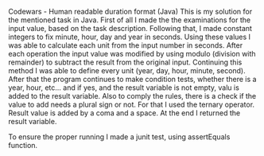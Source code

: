 Codewars - Human readable duration format (Java) This is my solution for the mentioned task in Java. First of all I made the the examinations for the input value, based on the task description. Following that, I made constant integers to fix minute, hour, day and year in seconds. Using these values I was able to calculate each unit from the input number in seconds. After each operation the input value was modified by using modulo (division with remainder) to subtract the result from the original input. Continuing this method I was able to define every unit (year, day, hour, minute, second). After that the program continues to make condition tests, whether there is a year, hour, etc... and if yes, and the result variable is not empty, valu is added to the result variable. Also to comply the rules, there is a check if the value to add needs a plural sign or not. For that I used the ternary operator. Result value is added by a coma and a space. At the end I returned the result variable.

To ensure the proper running I made a junit test, using assertEquals function.

